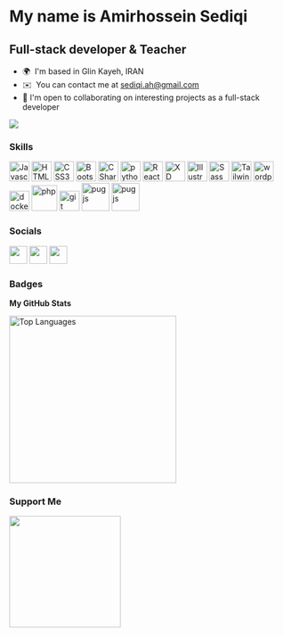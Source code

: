 My name is Amirhossein Sediqi
===============================

Full-stack developer & Teacher
-----------------------------
*   🌍  I'm based in Glin Kayeh, IRAN
*   ✉️  You can contact me at [sediqi.ah@gmail.com](mailto:sediqi.ah@gmail.com)
*   🤝  I'm open to collaborating on interesting projects as a full-stack developer

<a href="https://github.com/Amirhosseinsediqi" target="_blank" rel="noreferrer"><img
  src="https://img.shields.io/github/followers/Amirhosseinsediqi?style=social"></a>
                  
### Skills
<p align="left">
<a href="https://developer.mozilla.org/en-US/docs/Web/JavaScript" target="_blank" rel="noreferrer"><img src="https://raw.githubusercontent.com/danielcranney/readme-generator/main/public/icons/skills/javascript-colored.svg" width="36" height="36" alt="Javascript" /></a>
<a href="https://developer.mozilla.org/en-US/docs/Glossary/HTML5" target="_blank" rel="noreferrer"><img src="https://raw.githubusercontent.com/danielcranney/readme-generator/main/public/icons/skills/html5-colored.svg" width="36" height="36" alt="HTML5" /></a>
<a href="https://developer.mozilla.org/en-US/docs/Web/CSS" target="_blank" rel="noreferrer"><img src="https://raw.githubusercontent.com/danielcranney/readme-generator/main/public/icons/skills/css3-colored.svg" width="36" height="36" alt="CSS3" /></a>
<a href="https://getbootstrap.com/" target="_blank" rel="noreferrer"><img src="https://raw.githubusercontent.com/danielcranney/readme-generator/main/public/icons/skills/bootstrap-colored.svg" width="36" height="36" alt="Bootstrap" /></a>
<a href="https://docs.microsoft.com/en-us/dotnet/csharp/" target="_blank" rel="noreferrer"><img src="https://raw.githubusercontent.com/danielcranney/readme-generator/main/public/icons/skills/csharp-colored.svg" width="36" height="36" alt="CSharp" /></a>
<a href="https://docs.python.org/3/" target="_blank" rel="noreferrer"><img src="https://cdn-icons-png.flaticon.com/512/5968/5968350.png" width="36" height="36" alt="python" /></a>
<a href="https://reactjs.org/" target="_blank" rel="noreferrer"><img src="https://raw.githubusercontent.com/danielcranney/readme-generator/main/public/icons/skills/react-colored.svg" width="36" height="36" alt="React" /></a>
<a href="https://www.adobe.com/uk/products/xd.html" target="_blank" rel="noreferrer"><img src="https://raw.githubusercontent.com/danielcranney/readme-generator/main/public/icons/skills/xd-colored-dark.svg" width="36" height="36" alt="XD" /></a>
<a href="adobe.com/uk/products/illustrator.html" target="_blank" rel="noreferrer"><img src="https://raw.githubusercontent.com/danielcranney/readme-generator/main/public/icons/skills/illustrator-colored-dark.svg" width="36" height="36" alt="Illustrator" /></a>
<a href="https://sass-lang.com/" target="_blank" rel="noreferrer"><img src="https://raw.githubusercontent.com/danielcranney/readme-generator/main/public/icons/skills/sass-colored.svg" width="36" height="36" alt="Sass" /></a>
<a href="https://tailwindcss.com/" target="_blank" rel="noreferrer"><img src="https://raw.githubusercontent.com/danielcranney/readme-generator/main/public/icons/skills/tailwindcss-colored.svg" width="36" height="36" alt="TailwindCSS" /></a>
<a href="https://wordpress.org/" target="_blank" rel="noreferrer"><img src="https://cdn-icons-png.flaticon.com/512/174/174881.png" width="36" height="36" alt="wordpress" /></a>
<a href="https://www.docker.com/" target="_blank" rel="noreferrer"><img src="https://cdn-icons-png.flaticon.com/512/5969/5969059.png" width="36" height="36" alt="docker" /></a>
<a href="https://www.php.net/" target="_blank" rel="noreferrer"><img src="http://lofrev.net/wp-content/photos/2017/05/php_emblem.png" width="46" height="46" alt="php"/></a>
<a href="https://git-scm.com/" target="_blank" rel="noreferrer"><img src="https://cdn-icons-png.flaticon.com/512/4494/4494748.png" width="36" height="36" alt="git"/></a>
<a href="https://pugjs.org/" target="_blank" rel="noreferrer"><img src="https://cdn.freebiesupply.com/logos/large/2x/pug-logo-png-transparent.png" width="50" height="50" alt="pug js"/></a>
<a href="https://www.figma.com/" target="_blank" rel="noreferrer"><img src="https://cdn-icons-png.flaticon.com/512/5968/5968705.png" width="50" height="50" alt="pug js"/></a>
</p>
                    
### Socials 
<p align="left">
<a href="https://www.instagram.com/amirhosseinsediqi/" target="_blank" rel="noreferrer"><img src="https://raw.githubusercontent.com/danielcranney/readme-generator/main/public/icons/socials/instagram.svg" width="32" height="32" /></a>
<a href="https://github.com/Amirhosseinsediqi" target="_blank" rel="noreferrer"><img src="https://raw.githubusercontent.com/danielcranney/readme-generator/main/public/icons/socials/github-dark.svg" width="32" height="32" /></a>
<a href="https://www.linkedin.com/in/amirhossein-sediqi-9282b8228/" target="_blank" rel="noreferrer"><img src="https://raw.githubusercontent.com/danielcranney/readme-generator/main/public/icons/socials/linkedin.svg" width="32" height="32" /></a>

  
### Badges
  
<b>My GitHub Stats</b>

<a href="https://github.com/Amirhosseinsediqi" align="left"><img width="300" src="https://github-readme-stats.vercel.app/api/top-langs/?username=Amirhosseinsediqi&langs_count=10&title_color=0891b2&text_color=ffffff&icon_color=0891b2&bg_color=1c1917&hide_border=true&locale=en&custom_title=Top%20%Languages" alt="Top Languages" /></a>
  
### Support Me
<a href="https://www.buymeacoffee.com/sediqi?new=1"><img src="https://cdn.buymeacoffee.com/buttons/v2/default-yellow.png" width="200" /></a>
